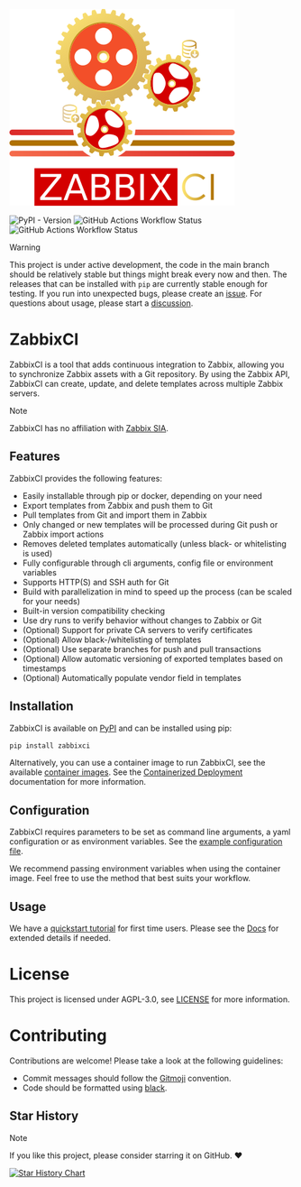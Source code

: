 ![ZabbixCI cog logo](https://raw.githubusercontent.com/retigra/zabbixci/main/logo.png "ZabbixCI logo")

![PyPI - Version](https://img.shields.io/pypi/v/zabbixci)
![GitHub Actions Workflow Status](https://img.shields.io/github/actions/workflow/status/retigra/ZabbixCI/pypi.yml?label=pypi%20build)
![GitHub Actions Workflow Status](https://img.shields.io/github/actions/workflow/status/retigra/ZabbixCI/ghcr.yaml?label=docker%20build)


> [!WARNING]
> This project is under active development, the code in the main branch should be relatively stable but things might break every now and then.
> The releases that can be installed with `pip` are currently stable enough for testing.
> If you run into unexpected bugs, please create an [issue](https://github.com/retigra/ZabbixCI/issues/new).
> For questions about usage, please start a [discussion](https://github.com/retigra/ZabbixCI/discussions/new?category=q-a).

# ZabbixCI

ZabbixCI is a tool that adds continuous integration to Zabbix, allowing you to
synchronize Zabbix assets with a Git repository. By using the Zabbix API,
ZabbixCI can create, update, and delete templates across multiple Zabbix
servers.

> [!NOTE]
> ZabbixCI has no affiliation with [Zabbix SIA](https://www.zabbix.com).

## Features

ZabbixCI provides the following features:

* Easily installable through pip or docker, depending on your need
* Export templates from Zabbix and push them to Git
* Pull templates from Git and import them in Zabbix
* Only changed or new templates will be processed during Git push or Zabbix import actions
* Removes deleted templates automatically (unless black- or whitelisting is used)
* Fully configurable through cli arguments, config file or environment variables
* Supports HTTP(S) and SSH auth for Git
* Build with parallelization in mind to speed up the process (can be scaled for your needs)
* Built-in version compatibility checking
* Use dry runs to verify behavior without changes to Zabbix or Git
* (Optional) Support for private CA servers to verify certificates
* (Optional) Allow black-/whitelisting of templates
* (Optional) Use separate branches for push and pull transactions
* (Optional) Allow automatic versioning of exported templates based on timestamps
* (Optional) Automatically populate vendor field in templates


## Installation

ZabbixCI is available on [PyPI](https://pypi.org/project/zabbixci/) and can be
installed using pip:

```bash
pip install zabbixci
```

Alternatively, you can use a container image to run ZabbixCI, see the available
[container images](https://github.com/retigra/ZabbixCI/pkgs/container/zabbixci).
See the
[Containerized Deployment](https://github.com/retigra/ZabbixCI/blob/main/docs/Containerized.md)
documentation for more information.

## Configuration

ZabbixCI requires parameters to be set as command line arguments, a yaml
configuration or as environment variables. See the
[example configuration file](https://github.com/retigra/ZabbixCI/tree/main/docs/config.yaml).

We recommend passing environment variables when using the container image. Feel
free to use the method that best suits your workflow.

## Usage

We have a [quickstart tutorial](https://github.com/retigra/ZabbixCI/tree/main/docs/tutorials/quickstart.md) for first time users.
Please see the [Docs](https://github.com/retigra/ZabbixCI/tree/main/docs/README.md) for extended details if needed. 

# License

This project is licensed under AGPL-3.0, see
[LICENSE](https://github.com/retigra/ZabbixCI/tree/main/LICENSE.txt) for more
information.

# Contributing

Contributions are welcome! Please take a look at the following guidelines:

- Commit messages should follow the [Gitmoji](https://gitmoji.dev/) convention.
- Code should be formatted using
  [black](https://black.readthedocs.io/en/stable/).

## Star History

> [!NOTE]
> If you like this project, please consider starring it on GitHub. ❤️

<a href="https://star-history.com/#retigra/ZabbixCI&Date">
 <picture>
   <source media="(prefers-color-scheme: dark)" srcset="https://api.star-history.com/svg?repos=retigra/ZabbixCI&type=Date&theme=dark" />
   <source media="(prefers-color-scheme: light)" srcset="https://api.star-history.com/svg?repos=retigra/ZabbixCI&type=Date" />
   <img alt="Star History Chart" src="https://api.star-history.com/svg?repos=retigra/ZabbixCI&type=Date" />
 </picture>
</a>
